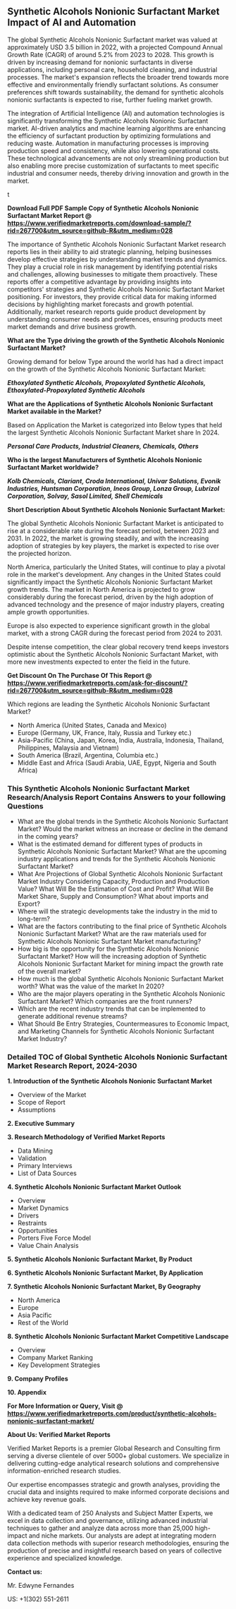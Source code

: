 <h2>Synthetic Alcohols Nonionic Surfactant Market Impact of AI and Automation</h2><p>The global Synthetic Alcohols Nonionic Surfactant market was valued at approximately USD 3.5 billion in 2022, with a projected Compound Annual Growth Rate (CAGR) of around 5.2% from 2023 to 2028. This growth is driven by increasing demand for nonionic surfactants in diverse applications, including personal care, household cleaning, and industrial processes. The market's expansion reflects the broader trend towards more effective and environmentally friendly surfactant solutions. As consumer preferences shift towards sustainability, the demand for synthetic alcohols nonionic surfactants is expected to rise, further fueling market growth.</p><p>The integration of Artificial Intelligence (AI) and automation technologies is significantly transforming the Synthetic Alcohols Nonionic Surfactant market. AI-driven analytics and machine learning algorithms are enhancing the efficiency of surfactant production by optimizing formulations and reducing waste. Automation in manufacturing processes is improving production speed and consistency, while also lowering operational costs. These technological advancements are not only streamlining production but also enabling more precise customization of surfactants to meet specific industrial and consumer needs, thereby driving innovation and growth in the market.</p>t</p><p id="" class=""><strong>Download Full PDF Sample Copy of Synthetic Alcohols Nonionic Surfactant Market Report @ <a href="https://www.verifiedmarketreports.com/download-sample/?rid=267700&utm_source=github-R&utm_medium=028" target="_blank">https://www.verifiedmarketreports.com/download-sample/?rid=267700&utm_source=github-R&utm_medium=028</a></strong></p><p>The importance of&nbsp;Synthetic Alcohols Nonionic Surfactant Market research reports lies in their ability to aid strategic planning, helping businesses develop effective strategies by understanding market trends and dynamics. They play a crucial role in risk management by identifying potential risks and challenges, allowing businesses to mitigate them proactively. These reports offer a competitive advantage by providing insights into competitors' strategies and Synthetic Alcohols Nonionic Surfactant Market positioning. For investors, they provide critical data for making informed decisions by highlighting market forecasts and growth potential. Additionally, market research reports guide product development by understanding consumer needs and preferences, ensuring products meet market demands and drive business growth.</p><p><strong>What are the&nbsp;Type driving the growth of the Synthetic Alcohols Nonionic Surfactant Market?</strong></p><p id="" class="">Growing demand for below Type around the world has had a direct impact on the growth of the Synthetic Alcohols Nonionic Surfactant Market:</p><em><strong>Ethoxylated Synthetic Alcohols, Propoxylated Synthetic Alcohols, Ethoxylated-Propoxylated Synthetic Alcohols</strong></em></p><strong>What are the&nbsp;Applications&nbsp;of Synthetic Alcohols Nonionic Surfactant Market available in the Market?</strong></p><p id="" class="">Based on Application the Market is categorized into Below types that held the largest Synthetic Alcohols Nonionic Surfactant Market share In 2024.</p><em><strong>Personal Care Products, Industrial Cleaners, Chemicals, Others</strong></em></p><strong>Who is the largest Manufacturers of Synthetic Alcohols Nonionic Surfactant Market worldwide?</strong></p><p><em><strong>Kolb Chemicals, Clariant, Croda International, Univar Solutions, Evonik Industries, Huntsman Corporation, Ineos Group, Lonza Group, Lubrizol Corporation, Solvay, Sasol Limited, Shell Chemicals</strong></em></p><p id="" class=""><strong>Short Description About Synthetic Alcohols Nonionic Surfactant Market:</strong></p><p>The global Synthetic Alcohols Nonionic Surfactant Market is anticipated to rise at a considerable rate during the forecast period, between 2023 and 2031. In 2022, the market is growing steadily, and with the increasing adoption of strategies by key players, the market is expected to rise over the projected horizon.</p><p>North America, particularly the United States, will continue to play a pivotal role in the market's development. Any changes in the United States could significantly impact the Synthetic Alcohols Nonionic Surfactant Market growth trends. The market in North America is projected to grow considerably during the forecast period, driven by the high adoption of advanced technology and the presence of major industry players, creating ample growth opportunities.</p><p>Europe is also expected to experience significant growth in the global market, with a strong CAGR during the forecast period from 2024 to 2031.</p><p>Despite intense competition, the clear global recovery trend keeps investors optimistic about the Synthetic Alcohols Nonionic Surfactant Market, with more new investments expected to enter the field in the future.</p><p id="" class=""><strong>Get Discount On The Purchase Of This Report @ <a href="https://www.verifiedmarketreports.com/ask-for-discount/?rid=267700&utm_source=github-R&utm_medium=028" target="_blank">https://www.verifiedmarketreports.com/ask-for-discount/?rid=267700&utm_source=github-R&utm_medium=028</a></strong></p>Which regions are leading the Synthetic Alcohols Nonionic Surfactant Market?</p><ul><li>North America (United States, Canada and Mexico)</li><li>Europe (Germany, UK, France, Italy, Russia and Turkey etc.)</li><li>Asia-Pacific (China, Japan, Korea, India, Australia, Indonesia, Thailand, Philippines, Malaysia and Vietnam)</li><li>South America (Brazil, Argentina, Columbia etc.)</li><li>Middle East and Africa (Saudi Arabia, UAE, Egypt, Nigeria and South Africa)</li></ul><h3 id="" class="">This Synthetic Alcohols Nonionic Surfactant Market Research/Analysis Report Contains Answers to your following Questions</h3><ul><li>What are the global trends in the Synthetic Alcohols Nonionic Surfactant Market? Would the market witness an increase or decline in the demand in the coming years?</li><li>What is the estimated demand for different types of products in Synthetic Alcohols Nonionic Surfactant Market? What are the upcoming industry applications and trends for the Synthetic Alcohols Nonionic Surfactant Market?</li><li>What Are Projections of Global Synthetic Alcohols Nonionic Surfactant Market Industry Considering Capacity, Production and Production Value? What Will Be the Estimation of Cost and Profit? What Will Be Market Share, Supply and Consumption? What about imports and Export?</li><li>Where will the strategic developments take the industry in the mid to long-term?</li><li>What are the factors contributing to the final price of Synthetic Alcohols Nonionic Surfactant Market? What are the raw materials used for Synthetic Alcohols Nonionic Surfactant Market manufacturing?</li><li>How big is the opportunity for the Synthetic Alcohols Nonionic Surfactant Market? How will the increasing adoption of Synthetic Alcohols Nonionic Surfactant Market for mining impact the growth rate of the overall market?</li><li>How much is the global Synthetic Alcohols Nonionic Surfactant Market worth? What was the value of the market In 2020?</li><li>Who are the major players operating in the Synthetic Alcohols Nonionic Surfactant Market? Which companies are the front runners?</li><li>Which are the recent industry trends that can be implemented to generate additional revenue streams?</li><li>What Should Be Entry Strategies, Countermeasures to Economic Impact, and Marketing Channels for Synthetic Alcohols Nonionic Surfactant Market Industry?</li></ul><h3 id="" class="">Detailed TOC of Global Synthetic Alcohols Nonionic Surfactant Market Research Report, 2024-2030</h3><p id="" class=""><strong>1. Introduction of the Synthetic Alcohols Nonionic Surfactant Market</strong></p><ul><li>Overview of the Market</li><li>Scope of Report</li><li>Assumptions</li></ul><p id="" class=""><strong>2. Executive Summary</strong></p><p id="" class=""><strong>3. Research Methodology of Verified Market Reports</strong></p><ul><li>Data Mining</li><li>Validation</li><li>Primary Interviews</li><li>List of Data Sources</li></ul><p id="" class=""><strong>4. Synthetic Alcohols Nonionic Surfactant Market Outlook</strong></p><ul><li>Overview</li><li>Market Dynamics</li><li>Drivers</li><li>Restraints</li><li>Opportunities</li><li>Porters Five Force Model</li><li>Value Chain Analysis</li></ul><p id="" class=""><strong>5. Synthetic Alcohols Nonionic Surfactant Market, By Product</strong></p><p id="" class=""><strong>6. Synthetic Alcohols Nonionic Surfactant Market, By Application</strong></p><p id="" class=""><strong>7. Synthetic Alcohols Nonionic Surfactant Market, By Geography</strong></p><ul><li>North America</li><li>Europe</li><li>Asia Pacific</li><li>Rest of the World</li></ul><p id="" class=""><strong>8. Synthetic Alcohols Nonionic Surfactant Market Competitive Landscape</strong></p><ul><li>Overview</li><li>Company Market Ranking</li><li>Key Development Strategies</li></ul><p id="" class=""><strong>9. Company Profiles</strong></p><p id="" class=""><strong>10. Appendix</strong></p><p id="" class=""><strong>For More Information or Query, Visit @ <a href="https://www.verifiedmarketreports.com/product/synthetic-alcohols-nonionic-surfactant-market/" target="_blank">https://www.verifiedmarketreports.com/product/synthetic-alcohols-nonionic-surfactant-market/</a></strong></p><p id="" class=""><strong>About Us: Verified Market Reports</strong></p><p id="" class="">Verified Market Reports is a premier Global Research and Consulting firm serving a diverse clientele of over 5000+ global customers. We specialize in delivering cutting-edge analytical research solutions and comprehensive information-enriched research studies.</p><p id="" class="">Our expertise encompasses strategic and growth analyses, providing the crucial data and insights required to make informed corporate decisions and achieve key revenue goals.</p><p id="" class="">With a dedicated team of 250 Analysts and Subject Matter Experts, we excel in data collection and governance, utilizing advanced industrial techniques to gather and analyze data across more than 25,000 high-impact and niche markets. Our analysts are adept at integrating modern data collection methods with superior research methodologies, ensuring the production of precise and insightful research based on years of collective experience and specialized knowledge.</p><p id="" class=""><strong>Contact us:</strong></p><p id="" class="">Mr. Edwyne Fernandes</p><p id="" class="">US: +1(302) 551-2611</p>